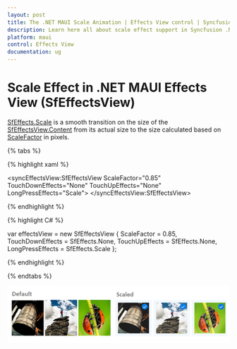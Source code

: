 ```yaml
---
layout: post
title: The .NET MAUI Scale Animation | Effects View control | Syncfusion
description: Learn here all about scale effect support in Syncfusion .NET MAUI Effects View (SfEffectsView) control and more.
platform: maui
control: Effects View
documentation: ug
---
```


# Scale Effect in .NET MAUI Effects View (SfEffectsView)

[SfEffects.Scale](https://help.syncfusion.com/cr/maui/Syncfusion.Maui.Core.SfEffects.html#Syncfusion_Maui_Core_SfEffects_Scale) is a smooth transition on the size of the [SfEffectsView.Content](https://help.syncfusion.com/cr/maui/Syncfusion.Maui.Core.SfEffectsView.html#Syncfusion_Maui_Core_SfEffectsView_Content) from its actual size to the size calculated based on [ScaleFactor](https://help.syncfusion.com/cr/maui/Syncfusion.Maui.Core.SfEffectsView.html#Syncfusion_Maui_Core_SfEffectsView_ScaleFactor) in pixels.

{% tabs %} 

{% highlight xaml %} 

<syncEffectsView:SfEffectsView
    ScaleFactor="0.85"
    TouchDownEffects="None"
    TouchUpEffects="None"
    LongPressEffects="Scale">
</syncEffectsView:SfEffectsView>

{% endhighlight %}

{% highlight C# %} 

var effectsView = new SfEffectsView
{
    ScaleFactor = 0.85,
    TouchDownEffects = SfEffects.None,
    TouchUpEffects = SfEffects.None,
    LongPressEffects = SfEffects.Scale
};

{% endhighlight %}

{% endtabs %}

![.net maui scale animation](Effects_images/net_maui_scale_animation.png)